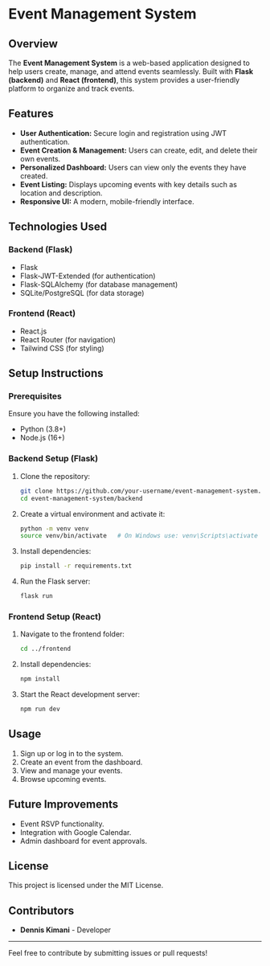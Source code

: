 # Event Management System

## Overview
The **Event Management System** is a web-based application designed to help users create, manage, and attend events seamlessly. Built with **Flask (backend)** and **React (frontend)**, this system provides a user-friendly platform to organize and track events.

## Features
- **User Authentication:** Secure login and registration using JWT authentication.
- **Event Creation & Management:** Users can create, edit, and delete their own events.
- **Personalized Dashboard:** Users can view only the events they have created.
- **Event Listing:** Displays upcoming events with key details such as location and description.
- **Responsive UI:** A modern, mobile-friendly interface.

## Technologies Used
### Backend (Flask)
- Flask
- Flask-JWT-Extended (for authentication)
- Flask-SQLAlchemy (for database management)
- SQLite/PostgreSQL (for data storage)

### Frontend (React)
- React.js
- React Router (for navigation)
- Tailwind CSS (for styling)

## Setup Instructions
### Prerequisites
Ensure you have the following installed:
- Python (3.8+)
- Node.js (16+)

### Backend Setup (Flask)
1. Clone the repository:
   ```sh
   git clone https://github.com/your-username/event-management-system.git
   cd event-management-system/backend
   ```
2. Create a virtual environment and activate it:
   ```sh
   python -m venv venv
   source venv/bin/activate   # On Windows use: venv\Scripts\activate
   ```
3. Install dependencies:
   ```sh
   pip install -r requirements.txt
   ```
4. Run the Flask server:
   ```sh
   flask run
   ```

### Frontend Setup (React)
1. Navigate to the frontend folder:
   ```sh
   cd ../frontend
   ```
2. Install dependencies:
   ```sh
   npm install
   ```
3. Start the React development server:
   ```sh
   npm run dev
   ```

## Usage
1. Sign up or log in to the system.
2. Create an event from the dashboard.
3. View and manage your events.
4. Browse upcoming events.

## Future Improvements
- Event RSVP functionality.
- Integration with Google Calendar.
- Admin dashboard for event approvals.

## License
This project is licensed under the MIT License.

## Contributors
- **Dennis Kimani** - Developer

---
Feel free to contribute by submitting issues or pull requests!

